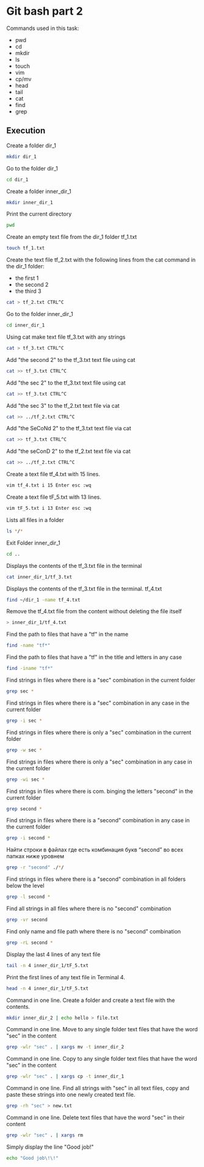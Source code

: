 
# Git bash part 2

Commands used in this task:
- pwd
- cd
- mkdir
- ls
- touch
- vim
- cp/mv
- head
- tail
- cat
- find
- grep
## Execution
Create a folder dir_1
```sh
mkdir dir_1
```
Go to the folder dir_1
```sh
cd dir_1
```
Create a folder inner_dir_1 
```sh
mkdir inner_dir_1
```
Print the current directory
```sh
pwd
```
Create an empty text file from the dir_1 folder tf_1.txt
```sh
touch tf_1.txt
```
Create the text file tf_2.txt with the following lines from the cat command in the dir_1 folder:
- the first 1
- the second 2
- the third 3
```sh
cat > tf_2.txt CTRL^C
```
Go to the folder inner_dir_1 
```sh
cd inner_dir_1
```
Using cat make text file tf_3.txt with any strings
```sh
cat > tf_3.txt CTRL^C
```
Add "the second 2" to the tf_3.txt text file using cat
```sh
cat >> tf_3.txt CTRL^C
```
Add "the sec 2" to the tf_3.txt text file using cat
```sh
cat >> tf_3.txt CTRL^C
```
Add "the sec 3" to the tf_2.txt text file via cat
```sh
cat >> ../tf_2.txt CTRL^C
```
Add "the SeCoNd 2" to the tf_3.txt text file via cat
```sh
cat >> tf_3.txt CTRL^C
```
Add "the seConD 2" to the tf_2.txt text file via cat
```sh
cat >> ../tf_2.txt CTRL^C
```
Create a text file tf_4.txt with 15 lines.
```sh
vim tf_4.txt i 15 Enter esc :wq
```
Create a text file tF_5.txt with 13 lines.
```sh
vim tF_5.txt i 13 Enter esc :wq
```
Lists all files in a folder
```sh
ls */*
```
Exit Folder inner_dir_1
```sh
cd ..
```
Displays the contents of the tf_3.txt file in the terminal
```sh
cat inner_dir_1/tf_3.txt
```
Displays the contents of the tf_3.txt file in the terminal. tf_4.txt 
```sh
find ~/dir_1 -name tf_4.txt
```
Remove the tf_4.txt file from the content without deleting the file itself
```sh
> inner_dir_1/tf_4.txt
```
Find the path to files that have a "tf" in the name
```sh
find -name "tf*"
```
Find the path to files that have a "tf" in the title and letters in any case
```sh
find -iname "tf*"
```
Find strings in files where there is a "sec" combination in the current folder
```sh
grep sec *
```
Find strings in files where there is a "sec" combination in any case in the current folder
```sh
grep -i sec *
```
Find strings in files where there is only a "sec" combination in the current folder
```sh
grep -w sec *
```
Find strings in files where there is only a "sec" combination in any case in the current folder
```sh
grep -wi sec *
```
Find strings in files where there is com. binging the letters "second" in the current folder
```sh
grep second *
```
Find strings in files where there is a "second" combination in any case in the current folder
```sh
grep -i second *
```
Найти строки в файлах где есть комбинация букв “second” во всех папках ниже уровнем
```sh
grep -r "second" ./*/
```
Find strings in files where there is a "second" combination in all folders below the level
```sh
grep -l second *
```
Find all strings in all files where there is no "second" combination
```sh
grep -vr second
```
Find only name and file path where there is no "second" combination
```sh
grep -rL second *
```
Display the last 4 lines of any text file
```sh
tail -n 4 inner_dir_1/tF_5.txt
```
Print the first lines of any text file in Terminal 4.
```sh
head -n 4 inner_dir_1/tF_5.txt
```
Command in one line. Create a folder and create a text file with the contents.
```sh
mkdir inner_dir_2 | echo hello > file.txt
```
Command in one line. Move to any single folder text files that have the word "sec" in the content
```sh
grep -wlr "sec" . | xargs mv -t inner_dir_2
```
Command in one line. Copy to any single folder text files that have the word "sec" in the content
```sh
grep -wlr "sec" . | xargs cp -t inner_dir_1
```
Command in one line. Find all strings with "sec" in all text files, copy and paste these strings into one newly created text file.
```sh
grep -rh "sec" > new.txt
```
Command in one line. Delete text files that have the word "sec" in their content
```sh
grep -wlr "sec" . | xargs rm
```
Simply display the line "Good job!"
```sh
echo "Good job\!\!"
```